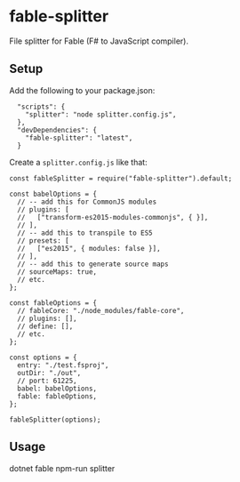 # fable-splitter

File splitter for Fable (F# to JavaScript compiler).

## Setup

Add the following to your package.json:
```
  "scripts": {
    "splitter": "node splitter.config.js",
  },
  "devDependencies": {
    "fable-splitter": "latest",
  }
```

Create a `splitter.config.js` like that:

```
const fableSplitter = require("fable-splitter").default;

const babelOptions = {
  // -- add this for CommonJS modules
  // plugins: [
  //   ["transform-es2015-modules-commonjs", { }],
  // ],
  // -- add this to transpile to ES5
  // presets: [
  //   ["es2015", { modules: false }],
  // ],
  // -- add this to generate source maps
  // sourceMaps: true,
  // etc.
};

const fableOptions = {
  // fableCore: "./node_modules/fable-core",
  // plugins: [],
  // define: [],
  // etc.
};

const options = {
  entry: "./test.fsproj",
  outDir: "./out",
  // port: 61225,
  babel: babelOptions,
  fable: fableOptions,
};

fableSplitter(options);
```

## Usage

dotnet fable npm-run splitter
